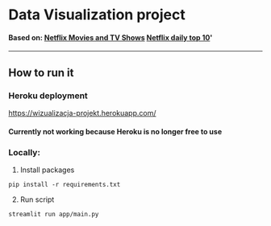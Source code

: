 # Data Visualization project

#### Based on: [Netflix Movies and TV Shows](https://www.kaggle.com/datasets/shivamb/netflix-shows) [Netflix daily top 10](https://www.kaggle.com/datasets/prasertk/netflix-daily-top-10-in-us)'
              
---------------------------------------------------------------------------------------

## How to run it

### Heroku deployment
https://wizualizacja-projekt.herokuapp.com/
#### Currently not working because Heroku is no longer free to use

### Locally:
1. Install packages
```shell
pip install -r requirements.txt
```
2. Run script
```shell
streamlit run app/main.py
```
